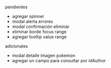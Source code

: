 pendientes
- agregar spinner
- modal alerta errores
- modal confirmación eliminar
- eliminar borde focus range
- agregar tooltip value range

adicionales
- modal detalle imagen pokemon
- agregar un campo para consultar por idAuthor